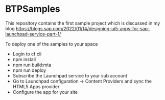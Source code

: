 # BTPSamples
This repository contains the first sample project which is discussed in my blog https://blogs.sap.com/2022/01/14/designing-ui5-apps-for-sap-launchpad-service-part-1/

To deploy one of the samples to your space
- Login to cf cli
- npm install
- npm run build:mta
- npm run deploy
- Subscribe the Launchpad service to your sub account
- Go to Launchpad configuration -> Content Providers and sync the HTML5 Apps provider
- Configure the app for your site
